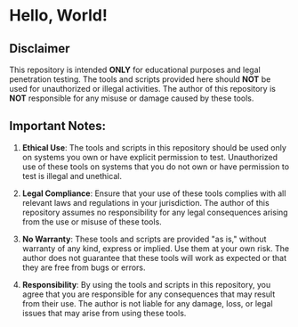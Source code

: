# Hello, World!
## Disclaimer

This repository is intended **ONLY** for educational purposes and legal penetration testing. The tools and scripts provided here should **NOT** be used for unauthorized or illegal activities. The author of this repository is **NOT** responsible for any misuse or damage caused by these tools.

## Important Notes:
1. **Ethical Use**: The tools and scripts in this repository should be used only on systems you own or have explicit permission to test. Unauthorized use of these tools on systems that you do not own or have permission to test is illegal and unethical.
   
2. **Legal Compliance**: Ensure that your use of these tools complies with all relevant laws and regulations in your jurisdiction. The author of this repository assumes no responsibility for any legal consequences arising from the use or misuse of these tools.

3. **No Warranty**: These tools and scripts are provided "as is," without warranty of any kind, express or implied. Use them at your own risk. The author does not guarantee that these tools will work as expected or that they are free from bugs or errors.

4. **Responsibility**: By using the tools and scripts in this repository, you agree that you are responsible for any consequences that may result from their use. The author is not liable for any damage, loss, or legal issues that may arise from using these tools.
